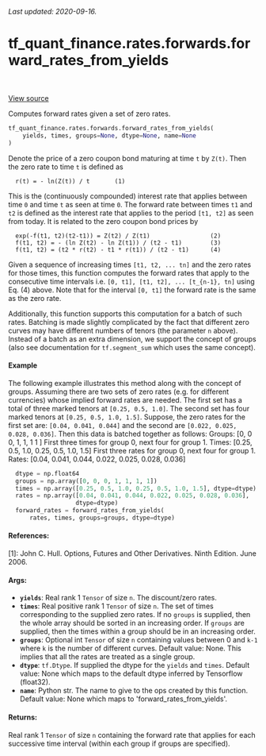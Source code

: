 <!--
This file is generated by a tool. Do not edit directly.
For open-source contributions the docs will be updated automatically.
-->

*Last updated: 2020-09-16.*

<div itemscope itemtype="http://developers.google.com/ReferenceObject">
<meta itemprop="name" content="tf_quant_finance.rates.forwards.forward_rates_from_yields" />
<meta itemprop="path" content="Stable" />
</div>

# tf_quant_finance.rates.forwards.forward_rates_from_yields

<!-- Insert buttons and diff -->

<table class="tfo-notebook-buttons tfo-api" align="left">
</table>

<a target="_blank" href="https://github.com/google/tf-quant-finance/blob/master/tf_quant_finance/rates/forwards.py">View source</a>



Computes forward rates given a set of zero rates.

```python
tf_quant_finance.rates.forwards.forward_rates_from_yields(
    yields, times, groups=None, dtype=None, name=None
)
```



<!-- Placeholder for "Used in" -->

Denote the price of a zero coupon bond maturing at time `t` by `Z(t)`. Then
the zero rate to time `t` is defined as

```None
  r(t) = - ln(Z(t)) / t       (1)

```

This is the (continuously compounded) interest rate that applies between time
`0` and time `t` as seen at time `0`. The forward rate between times `t1` and
`t2` is defined as the interest rate that applies to the period `[t1, t2]`
as seen from today. It is related to the zero coupon bond prices by

```None
  exp(-f(t1, t2)(t2-t1)) = Z(t2) / Z(t1)                 (2)
  f(t1, t2) = - (ln Z(t2) - ln Z(t1)) / (t2 - t1)        (3)
  f(t1, t2) = (t2 * r(t2) - t1 * r(t1)) / (t2 - t1)      (4)
```

Given a sequence of increasing times `[t1, t2, ... tn]` and the zero rates
for those times, this function computes the forward rates that apply to the
consecutive time intervals i.e. `[0, t1], [t1, t2], ... [t_{n-1}, tn]` using
Eq. (4) above. Note that for the interval `[0, t1]` the forward rate is the
same as the zero rate.

Additionally, this function supports this computation for a batch of such
rates. Batching is made slightly complicated by the fact that different
zero curves may have different numbers of tenors (the parameter `n` above).
Instead of a batch as an extra dimension, we support the concept of groups
(also see documentation for `tf.segment_sum` which uses the same concept).

#### Example

The following example illustrates this method along with the concept of
groups. Assuming there are two sets of zero rates (e.g. for different
currencies) whose implied forward rates are needed. The first set has a total
of three marked tenors at `[0.25, 0.5, 1.0]`. The second set
has four marked tenors at `[0.25, 0.5, 1.0, 1.5]`.
Suppose, the zero rates for the first set are:
`[0.04, 0.041, 0.044]` and the second are `[0.022, 0.025, 0.028, 0.036]`.
Then this data is batched together as follows:
Groups: [0,    0    0,   1,    1,   1    1  ]
First three times for group 0, next four for group 1.
Times:  [0.25, 0.5, 1.0, 0.25, 0.5, 1.0, 1.5]
First three rates for group 0, next four for group 1.
Rates:  [0.04, 0.041, 0.044, 0.022, 0.025, 0.028, 0.036]


```python
  dtype = np.float64
  groups = np.array([0, 0, 0, 1, 1, 1, 1])
  times = np.array([0.25, 0.5, 1.0, 0.25, 0.5, 1.0, 1.5], dtype=dtype)
  rates = np.array([0.04, 0.041, 0.044, 0.022, 0.025, 0.028, 0.036],
                   dtype=dtype)
  forward_rates = forward_rates_from_yields(
      rates, times, groups=groups, dtype=dtype)
```

#### References:

[1]: John C. Hull. Options, Futures and Other Derivatives. Ninth Edition.
  June 2006.

#### Args:


* <b>`yields`</b>: Real rank 1 `Tensor` of size `n`. The discount/zero rates.
* <b>`times`</b>: Real positive rank 1 `Tensor` of size `n`. The set of times
  corresponding to the supplied zero rates. If no `groups` is supplied, then
  the whole array should be sorted in an increasing order. If `groups` are
  supplied, then the times within a group should be in an increasing order.
* <b>`groups`</b>: Optional int `Tensor` of size `n` containing values between 0 and
  `k-1` where `k` is the number of different curves.
  Default value: None. This implies that all the rates are treated as a
    single group.
* <b>`dtype`</b>: `tf.Dtype`. If supplied the dtype for the `yields` and `times`.
  Default value: None which maps to the default dtype inferred by Tensorflow
    (float32).
* <b>`name`</b>: Python str. The name to give to the ops created by this function.
  Default value: None which maps to 'forward_rates_from_yields'.


#### Returns:

Real rank 1 `Tensor` of size `n` containing the forward rate that applies
for each successive time interval (within each group if groups are
specified).
